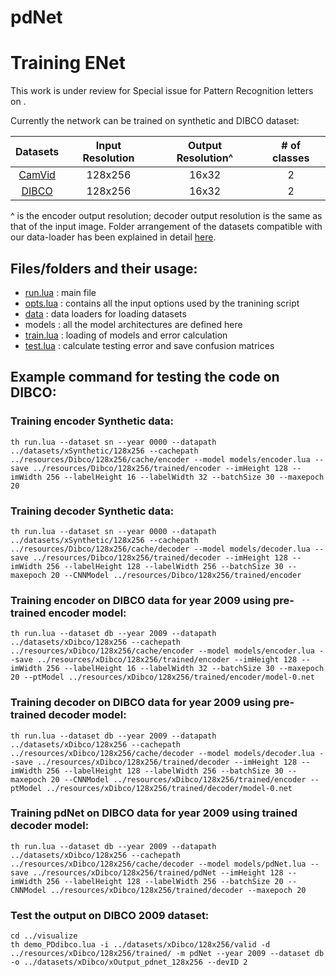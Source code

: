 # pdNet
# Training ENet

This work is under review for Special issue for Pattern Recognition letters on .

Currently the network can be trained on synthetic and DIBCO dataset:

| Datasets | Input Resolution | Output Resolution^ | # of classes |
|:--------:|:----------------:|:------------------:|:------------:|
| [CamVid](http://mi.eng.cam.ac.uk/research/projects/VideoRec/CamVid/) | 128x256 | 16x32 | 2 |
| [DIBCO](https://www.cityscapes-dataset.com/) | 128x256 | 16x32 | 2 |

^ is the encoder output resolution; decoder output resolution is the same as that of the input image. Folder arrangement of the datasets compatible with our data-loader has been explained in detail [here](data/README.md).

## Files/folders and their usage:

* [run.lua](run.lua)    : main file
* [opts.lua](opts.lua)  : contains all the input options used by the tranining script
* [data](data)          : data loaders for loading datasets
* models                : all the model architectures are defined here
* [train.lua](train.lua) : loading of models and error calculation
* [test.lua](test.lua)  : calculate testing error and save confusion matrices

## Example command for testing the code on DIBCO:
### Training encoder Synthetic data:
```
th run.lua --dataset sn --year 0000 --datapath ../datasets/xSynthetic/128x256 --cachepath ../resources/Dibco/128x256/cache/encoder --model models/encoder.lua --save ../resources/Dibco/128x256/trained/encoder --imHeight 128 --imWidth 256 --labelHeight 16 --labelWidth 32 --batchSize 30 --maxepoch 20
```
### Training decoder Synthetic data:
```
th run.lua --dataset sn --year 0000 --datapath ../datasets/xSynthetic/128x256 --cachepath ../resources/Dibco/128x256/cache/decoder --model models/decoder.lua --save ../resources/Dibco/128x256/trained/decoder --imHeight 128 --imWidth 256 --labelHeight 128 --labelWidth 256 --batchSize 30 --maxepoch 20 --CNNModel ../resources/Dibco/128x256/trained/encoder
```

### Training encoder on DIBCO data for year 2009 using pre-trained encoder model:
```
th run.lua --dataset db --year 2009 --datapath ../datasets/xDibco/128x256 --cachepath ../resources/xDibco/128x256/cache/encoder --model models/encoder.lua --save ../resources/xDibco/128x256/trained/encoder --imHeight 128 --imWidth 256 --labelHeight 16 --labelWidth 32 --batchSize 30 --maxepoch 20 --ptModel ../resources/xDibco/128x256/trained/encoder/model-0.net
```

### Training decoder on DIBCO data for year 2009 using pre-trained decoder model:
```
th run.lua --dataset db --year 2009 --datapath ../datasets/xDibco/128x256 --cachepath ../resources/xDibco/128x256/cache/decoder --model models/decoder.lua --save ../resources/xDibco/128x256/trained/decoder --imHeight 128 --imWidth 256 --labelHeight 128 --labelWidth 256 --batchSize 30 --maxepoch 20 --CNNModel ../resources/xDibco/128x256/trained/encoder --ptModel ../resources/xDibco/128x256/trained/decoder/model-0.net
```

### Training pdNet on DIBCO data for year 2009 using trained decoder model:
```
th run.lua --dataset db --year 2009 --datapath ../datasets/xDibco/128x256 --cachepath ../resources/xDibco/128x256/cache/decoder --model models/pdNet.lua --save ../resources/xDibco/128x256/trained/pdNet --imHeight 128 --imWidth 256 --labelHeight 128 --labelWidth 256 --batchSize 20 --CNNModel ../resources/xDibco/128x256/trained/decoder --maxepoch 20	
```

### Test the output on DIBCO 2009 dataset:
```
cd ../visualize
th demo_PDdibco.lua -i ../datasets/xDibco/128x256/valid -d ../resources/xDibco/128x256/trained/ -m pdNet --year 2009 --dataset db -o ../datasets/xDibco/xOutput_pdnet_128x256 --devID 2
```    
